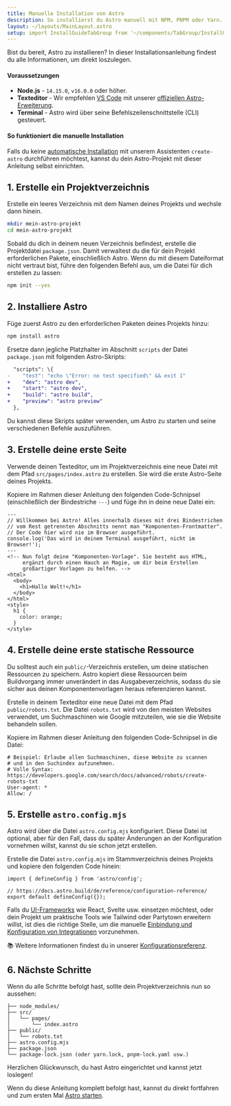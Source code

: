```yaml
---
title: Manuelle Installation von Astro
description: So installierst du Astro manuell mit NPM, PNPM oder Yarn.
layout: ~/layouts/MainLayout.astro
setup: import InstallGuideTabGroup from '~/components/TabGroup/InstallGuideTabGroup.astro';
---
```

Bist du bereit, Astro zu installieren? In dieser Installationsanleitung findest du alle Informationen, um direkt loszulegen.

#### Voraussetzungen

- **Node.js** - `14.15.0`, `v16.0.0` oder höher.
- **Texteditor** - Wir empfehlen [VS Code](https://code.visualstudio.com/) mit unserer [offiziellen Astro-Erweiterung](https://marketplace.visualstudio.com/items?itemName=astro-build.astro-vscode).
- **Terminal** - Astro wird über seine Befehlszeilenschnittstelle (CLI) gesteuert.

<InstallGuideTabGroup />

#### So funktioniert die manuelle Installation

Falls du keine [automatische Installation](/de/install/auto/) mit unserem Assistenten `create-astro` durchführen möchtest, kannst du dein Astro-Projekt mit dieser Anleitung selbst einrichten.


## 1. Erstelle ein Projektverzeichnis

Erstelle ein leeres Verzeichnis mit dem Namen deines Projekts und wechsle dann hinein.

```bash
mkdir mein-astro-projekt
cd mein-astro-projekt
```

Sobald du dich in deinem neuen Verzeichnis befindest, erstelle die Projektdatei `package.json`. Damit verwaltest du die für dein Projekt erforderlichen Pakete, einschließlich Astro. Wenn du mit diesem Dateiformat nicht vertraut bist, führe den folgenden Befehl aus, um die Datei für dich erstellen zu lassen:

```bash
npm init --yes
```


## 2. Installiere Astro

Füge zuerst Astro zu den erforderlichen Paketen deines Projekts hinzu:

```bash
npm install astro
```

Ersetze dann jegliche Platzhalter im Abschnitt `scripts` der Datei `package.json` mit folgenden Astro-Skripts:

```diff
  "scripts": \{
-    "test": "echo \"Error: no test specified\" && exit 1"
+    "dev": "astro dev",
+    "start": "astro dev",
+    "build": "astro build",
+    "preview": "astro preview"
  },
```

Du kannst diese Skripts später verwenden, um Astro zu starten und seine verschiedenen Befehle auszuführen.


## 3. Erstelle deine erste Seite

Verwende deinen Texteditor, um im Projektverzeichnis eine neue Datei mit dem Pfad `src/pages/index.astro` zu erstellen. Sie wird die erste Astro-Seite deines Projekts.

Kopiere im Rahmen dieser Anleitung den folgenden Code-Schnipsel (einschließlich der Bindestriche `---`) und füge ihn in deine neue Datei ein:

```astro
---
// Willkommen bei Astro! Alles innerhalb dieses mit drei Bindestrichen
// vom Rest getrennten Abschnitts nennt man "Komponenten-Frontmatter".
// Der Code hier wird nie im Browser ausgeführt.
console.log('Das wird in deinem Terminal ausgeführt, nicht im Browser!');
---
<!-- Nun folgt deine "Komponenten-Vorlage". Sie besteht aus HTML,
     ergänzt durch einen Hauch an Magie, um dir beim Erstellen
     großartiger Vorlagen zu helfen. -->
<html>
  <body>
    <h1>Hallo Welt!</h1>
  </body>
</html>
<style>
  h1 {
    color: orange;
  }
</style>
```


## 4. Erstelle deine erste statische Ressource

Du solltest auch ein `public/`-Verzeichnis erstellen, um deine statischen Ressourcen zu speichern. Astro kopiert diese Ressourcen beim Buildvorgang immer unverändert in das Ausgabeverzeichnis, sodass du sie sicher aus deinen Komponentenvorlagen heraus referenzieren kannst.

Erstelle in deinem Texteditor eine neue Datei mit dem Pfad `public/robots.txt`. Die Datei `robots.txt` wird von den meisten Websites verwendet, um Suchmaschinen wie Google mitzuteilen, wie sie die Website behandeln sollen.

Kopiere im Rahmen dieser Anleitung den folgenden Code-Schnipsel in die Datei:

```
# Beispiel: Erlaube allen Suchmaschinen, diese Website zu scannen
# und in den Suchindex aufzunehmen.
# Volle Syntax: https://developers.google.com/search/docs/advanced/robots/create-robots-txt
User-agent: *
Allow: /
```


## 5. Erstelle `astro.config.mjs`

Astro wird über die Datei `astro.config.mjs` konfiguriert. Diese Datei ist optional, aber für den Fall, dass du später Änderungen an der Konfiguration vornehmen willst, kannst du sie schon jetzt erstellen.

Erstelle die Datei `astro.config.mjs` im Stammverzeichnis deines Projekts und kopiere den folgenden Code hinein:

```
import { defineConfig } from 'astro/config';

// https://docs.astro.build/de/reference/configuration-reference/
export default defineConfig({});
```

Falls du [UI-Frameworks](/de/core-concepts/framework-components/) wie React, Svelte usw. einsetzen möchtest, oder dein Projekt um praktische Tools wie Tailwind oder Partytown erweitern willst, ist dies die richtige Stelle, um die manuelle [Einbindung und Konfiguration von Integrationen](/de/guides/integrations-guide/) vorzunehmen.

📚 Weitere Informationen findest du in unserer [Konfigurationsreferenz](/de/reference/configuration-reference/).


## 6. Nächste Schritte

Wenn du alle Schritte befolgt hast, sollte dein Projektverzeichnis nun so aussehen:

```
├── node_modules/
├── src/
│   └── pages/
│       └── index.astro
├── public/
│   └── robots.txt
├── astro.config.mjs
├── package.json
└── package-lock.json (oder yarn.lock, pnpm-lock.yaml usw.)
```

Herzlichen Glückwunsch, du hast Astro eingerichtet und kannst jetzt loslegen!

Wenn du diese Anleitung komplett befolgt hast, kannst du direkt fortfahren und zum ersten Mal [Astro starten](/de/install/auto/#2-starte-astro-).
